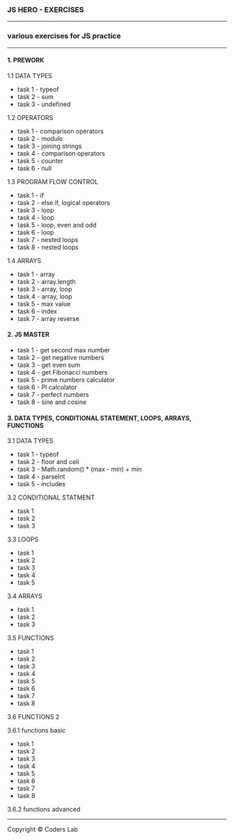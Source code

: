 ### JS HERO - EXERCISES
----
### various exercises for JS practice
----

#### 1. PREWORK
1.1 DATA TYPES
* task 1 - typeof
* task 2 - sum 
* task 3 - undefined

1.2 OPERATORS
* task 1 - comparison operators
* task 2 - modulo
* task 3 - joining strings
* task 4 - comparison operators
* task 5 - counter
* task 6 - null

1.3 PROGRAM FLOW CONTROL
* task 1 - if
* task 2 - else if, logical operators
* task 3 - loop
* task 4 - loop
* task 5 - loop, even and odd
* task 6 - loop
* task 7 - nested loops 
* task 8 - nested loops 

1.4 ARRAYS
* task 1 - array
* task 2 - array.length
* task 3 - array, loop
* task 4 - array, loop
* task 5 - max value
* task 6 - index
* task 7 - array reverse 

#### 2. JS MASTER
* task 1 - get second max number
* task 2 - get negative numbers
* task 3 - get even sum
* task 4 - get Fibonacci numbers
* task 5 - prime numbers calculator
* task 6 - PI calculator
* task 7 - perfect numbers
* task 8 - sine and cosine 


#### 3. DATA TYPES, CONDITIONAL STATEMENT, LOOPS, ARRAYS, FUNCTIONS 
3.1 DATA TYPES
 * task 1 - typeof
 * task 2 - floor and ceil
 * task 3 - Math.random() * (max - min) + min
 * task 4 - parseInt
 * task 5 - includes
 
 3.2 CONDITIONAL STATMENT
 * task 1 
 * task 2
 * task 3 
 
3.3 LOOPS
 * task 1 
 * task 2
 * task 3 
 * task 4 
 * task 5 
 
3.4 ARRAYS
 * task 1 
 * task 2
 * task 3 
 
3.5 FUNCTIONS
* task 1
* task 2
* task 3
* task 4
* task 5
* task 6
* task 7
* task 8

3.6 FUNCTIONS 2

3.6.1 functions basic
* task 1
* task 2
* task 3
* task 4
* task 5
* task 6
* task 7
* task 8

3.6.2 functions advanced






----
Copyright © Coders Lab
